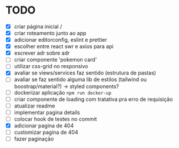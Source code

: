 # TODO

- [x] criar página inicial /
- [x] criar roteamento junto ao app
- [x] adicionar editorconfig, eslint e prettier
- [x] escolher entre react swr e axios para api
- [x] escrever adr sobre adr
- [ ] criar componente 'pokemon card'
- [ ] utilizar css-grid no responsivo
- [x] avaliar se views/services faz sentido (estrutura de pastas)
- [ ] avaliar se faz sentido alguma lib de estilos (tailwind ou boostrap/material?) -> styled components?
- [ ] dockerizar aplicação `npm run docker-up`
- [ ] criar componente de loading com tratativa pra erro de requisição
- [ ] atualizar readme
- [ ] implementar pagina details
- [ ] colocar hook de testes no commit
- [x] adicionar pagina de 404
- [ ] customizar pagina de 404
- [ ] fazer paginação
